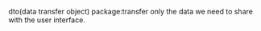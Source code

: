 dto(data transfer object) package:transfer only the data we need to share with the user interface.                 
